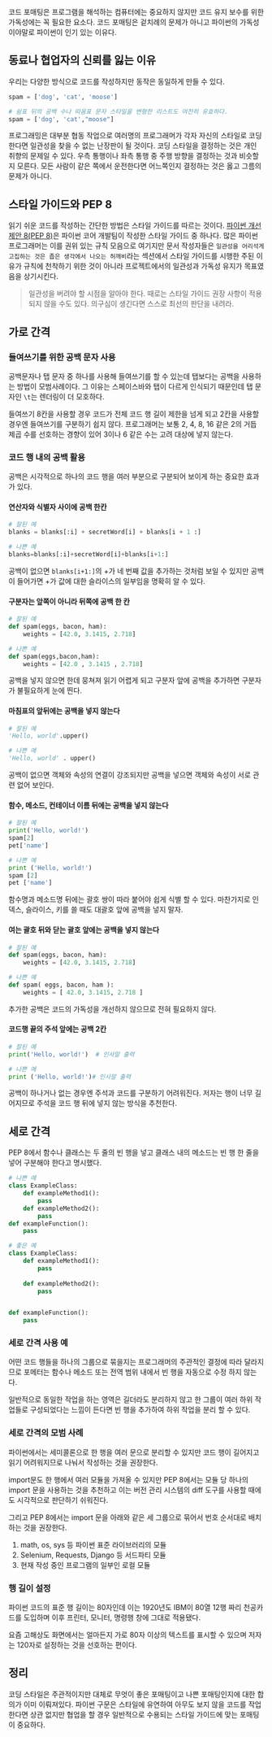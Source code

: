 코드 포매팅은 프로그램을 해석하는 컴퓨터에는 중요하지 않지만 코드 유지 보수를 위한 가독성에는 꼭 필요한 요소다. 코드 포매팅은 겉치례의 문제가 아니고 파이썬의 가독성이야말로 파이썬이 인기 있는 이유다.

## 동료나 협업자의 신뢰를 잃는 이유

우리는 다양한 방식으로 코드를 작성하지만 동작은 동일하게 만들 수 있다.

```python
spam = ['dog', 'cat', 'moose']

# 쉼표 뒤의 공백 수나 따옴표 문자 스타일을 변형한 리스트도 여전히 유효하다.
spam = ['dog', 'cat',"moose"]
```

프로그래밍은 대부분 협동 작업으로 여러명의 프로그래머가 각자 자신의 스타일로 코딩한다면 일관성을 찾을 수 없는 난장판이 될 것이다. 코딩 스타일을 결정하는 것은 개인 취향의 문제일 수 있다. 우측 통행이나 좌측 통행 중 주행 방향을 결정하는 것과 비슷할지 모른다. 모든 사람이 같은 쪽에서 운전한다면 어느쪽인지 결정하는 것은 옳고 그름의 문제가 아니다.

## 스타일 가이드와 PEP 8

읽기 쉬운 코드를 작성하는 간단한 방법은 스타일 가이드를 따르는 것이다. [파이썬 개선 제안 8(PEP 8)](https://www.python.org/dev/peps/pep-0008/)은 파이썬 코어 개발팀이 작성한 스타일 가이드 중 하나다. 많은 파이썬 프로그래머는 이를 권위 있는 규칙 모음으로 여기지만 문서 작성자들은 `일관성을 어리석게 고집하는 것은 좁은 생각에서 나오는 허깨비`라는 섹션에서 스타일 가이드를 시행한 주된 이유가 규칙에 천착하기 위한 것이 아니라 프로젝트에서의 일관성과 가독성 유지가 목표였음을 상기시킨다.

> 일관성을 버려야 할 시점을 알아야 한다. 때로는 스타일 가이드 권장 사항이 적용되지 않을 수도 있다. 의구심이 생긴다면 스스로 최선의 판단을 내려라.

## 가로 간격

### 들여쓰기를 위한 공백 문자 사용

공백문자나 탭 문자 중 하나를 사용해 들여쓰기를 할 수 있는데 탭보다는 공백을 사용하는 방법이 모범사례이다. 그 이유는 스페이스바와 탭이 다르게 인식되기 때문인데 탭 문자인 `\t`는 렌더링이 더 모호하다.

들여쓰기 8칸을 사용할 경우 코드가 전체 코드 행 길이 제한을 넘게 되고 2칸을 사용할 경우엔 들여쓰기를 구분하기 쉽지 않다. 프로그래머는 보통 2, 4, 8, 16 같은 2의 거듭 제곱 수를 선호하는 경향이 있어 3이나 6 같은 수는 고려 대상에 넣지 않는다.

### 코드 행 내의 공백 활용

공백은 시각적으로 하나의 코드 행을 여러 부분으로 구분되어 보이게 하는 중요한 효과가 있다.

#### 연산자와 식별자 사이에 공백 한칸

```python
# 잘된 예
blanks = blanks[:i] + secretWord[i] + blanks[i + 1 :]

# 나쁜 예
blanks=blanks[:i]+secretWord[i]+blanks[i+1:]
```

공백이 없으면 `blanks[i+1:]`의 +가 네 번째 값을 추가하는 것처럼 보일 수 있지만 공백이 들어가면 +가 값에 대한 슬라이스의 일부임을 명확히 알 수 있다.

#### 구분자는 앞쪽이 아니라 뒤쪽에 공백 한 칸

```python
# 잘된 예
def spam(eggs, bacon, ham):
    weights = [42.0, 3.1415, 2.718]

# 나쁜 예
def spam(eggs,bacon,ham):
    weights = [42.0 , 3.1415 , 2.718]
```

공백을 넣지 않으면 한데 뭉쳐져 읽기 어렵게 되고 구분자 앞에 공백을 추가하면 구분자가 불필요하게 눈에 띈다.

#### 마침표의 앞뒤에는 공백을 넣지 않는다

```python
# 잘된 예
'Hello, world'.upper()

# 나쁜 예
'Hello, world' . upper()
```

공백이 없으면 객체와 속성의 연결이 강조되지만 공백을 넣으면 객체와 속성이 서로 관련 없어 보인다.

#### 함수, 메소드, 컨테이너 이름 뒤에는 공백을 넣지 않는다

```python
# 잘된 예
print('Hello, world!')
spam[2]
pet['name']

# 나쁜 예
print ('Hello, world!')
spam [2]
pet ['name']
```

함수명과 메소드명 뒤에는 괄호 쌍이 따라 붙어야 쉽게 식별 할 수 있다. 마찬가지로 인덱스, 슬라이스, 키를 쓸 때도 대괄호 앞에 공백을 넣지 말자.

#### 여는 괄호 뒤와 닫는 괄호 앞에는 공백을 넣지 않는다

```python
# 잘된 예
def spam(eggs, bacon, ham):
    weights = [42.0, 3.1415, 2.718]

# 나쁜 예
def spam( eggs, bacon, ham ):
    weights = [ 42.0, 3.1415, 2.718 ]
```

추가한 공백은 코드의 가독성을 개선하지 않으므로 전혀 필요하지 않다.
#### 코드행 끝의 주석 앞에는 공백 2칸

```python
# 잘된 예
print('Hello, world!')  # 인사말 출력

# 나쁜 예
print ('Hello, world!')# 인사말 출력
```

공백이 하나거나 없는 경우엔 주석과 코드를 구분하기 어려워진다. 저자는 행이 너무 길어지므로 주석을 코드 행 뒤에 넣지 않는 방식을 추천한다.

## 세로 간격

PEP 8에서 함수나 클래스는 두 줄의 빈 행을 넣고 클래스 내의 메소드는 빈 행 한 줄을 넣어 구분해야 한다고 명시했다.

```python
# 나쁜 예
class ExampleClass:
    def exampleMethod1():
        pass
    def exampleMethod2():
        pass
def exampleFunction():
    pass

# 좋은 예
class ExampleClass:
    def exampleMethod1():
        pass
	
    def exampleMethod2():
        pass


def exampleFunction():
    pass
```

### 세로 간격 사용 예

어떤 코드 행들을 하나의 그룹으로 묶을지는 프로그래머의 주관적인 결정에 따라 달라지므로 포메터는 함수나 메소드 또는 전역 범위 내에서 빈 행을 자동으로 수정 하지 않는다.

일반적으로 동일한 작업을 하는 영역은 길더라도 분리하지 않고 한 그룹이 여러 하위 작업들로 구성되었다는 느낌이 든다면 빈 행을 추가하여 하위 작업을 분리 할 수 있다.

### 세로 간격의 모범 사례

파이썬에서는 세미콜론으로 한 행을 여러 문으로 분리할 수 있지만 코드 행이 길어지고 읽기 어려워지므로 나눠서 작성하는 것을 권장한다.

import문도 한 행에서 여러 모듈을 가져올 수 있지만 PEP 8에서는 모듈 당 하나의 import 문을 사용하는 것을 추천하고 이는 버전 관리 시스템의 diff 도구를 사용할 때에도 시각적으로 판단하기 쉬워진다.

그리고 PEP 8에서는 import 문을 아래와 같은 세 그룹으로 묶어서 번호 순서대로 배치하는 것을 권장한다.

1. math, os, sys 등 파이썬 표준 라이브러리의 모듈
2. Selenium, Requests, Django 등 서드파티 모듈
3. 현재 작성 중인 프로그램의 일부인 로컬 모듈

### 행 길이 설정

파이썬 코드의 표준 행 길이는 80자인데 이는 1920년도 IBM이 80열 12행 짜리 천공카드를 도입하며 이후 프린터, 모니터, 명령행 창에 그대로 적용됐다.

요즘 고해상도 화면에서는 얼마든지 가로 80자 이상의 텍스트를 표시할 수 있으며 저자는 120자로 설정하는 것을 선호하는 편이다.

## 정리

코딩 스타일은 주관적이지만 대체로 무엇이 좋은 포매팅이고 나쁜 포매팅인지에 대한 합의가 이미 이뤄져있다. 파이썬 구문은 스타일에 유연하여 아무도 보지 않을 코드를 작업한다면 상관 없지만 협업을 할 경우 일반적으로 수용되는 스타일 가이드에 맞는 포매팅이 중요하다.